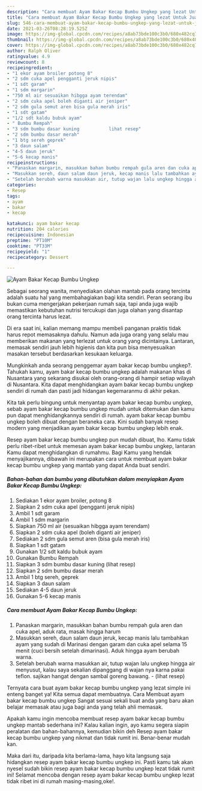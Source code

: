 ```yaml
---
description: "Cara membuat Ayam Bakar Kecap Bumbu Ungkep yang lezat Untuk Jualan"
title: "Cara membuat Ayam Bakar Kecap Bumbu Ungkep yang lezat Untuk Jualan"
slug: 546-cara-membuat-ayam-bakar-kecap-bumbu-ungkep-yang-lezat-untuk-jualan
date: 2021-03-26T08:28:19.525Z
image: https://img-global.cpcdn.com/recipes/a8ab73bde100c3b0/680x482cq70/ayam-bakar-kecap-bumbu-ungkep-foto-resep-utama.jpg
thumbnail: https://img-global.cpcdn.com/recipes/a8ab73bde100c3b0/680x482cq70/ayam-bakar-kecap-bumbu-ungkep-foto-resep-utama.jpg
cover: https://img-global.cpcdn.com/recipes/a8ab73bde100c3b0/680x482cq70/ayam-bakar-kecap-bumbu-ungkep-foto-resep-utama.jpg
author: Ralph Oliver
ratingvalue: 4.9
reviewcount: 8
recipeingredient:
- "1 ekor ayam broiler potong 8"
- "2 sdm cuka apel pengganti jeruk nipis"
- "1 sdt garam"
- "1 sdm margarin"
- "750 ml air sesuaikan hibgga ayam terendam"
- "2 sdm cuka apel boleh diganti air jeniper"
- "2 sdm gula semut aren bisa gula merah iris"
- "1 sdt gatam"
- "1/2 sdt kaldu bubuk ayam"
- " Bumbu Rempah"
- "3 sdm bumbu dasar kuning           lihat resep"
- "2 sdm bumbu dasar merah"
- "1 btg sereh geprek"
- "3 daun salam"
- "4-5 daun jeruk"
- "5-6 kecap manis"
recipeinstructions:
- "Panaskan margarin, masukkan bahan bumbu rempah gula aren dan cuka apel, aduk rata, masak hingga harum"
- "Masukkan sereh, daun salam daun jeruk, kecap manis lalu tambahkan ayam yang sudah di Marinasi dengan garam dan cuka apel selama 15 menit (cuci bersih setelah dimarinasi). Aduk hingga ayam berubah warna."
- "Setelah berubah warna masukkan air, tutup wajan lalu ungkep hingga air menyusut, kalau saya sekalian dipanggang di wajan nya karna pakai teflon. sajikan hangat dengan sambal goreng bawang.           (lihat resep)"
categories:
- Resep
tags:
- ayam
- bakar
- kecap

katakunci: ayam bakar kecap 
nutrition: 204 calories
recipecuisine: Indonesian
preptime: "PT10M"
cooktime: "PT33M"
recipeyield: "1"
recipecategory: Dessert

---
```



![Ayam Bakar Kecap Bumbu Ungkep](https://img-global.cpcdn.com/recipes/a8ab73bde100c3b0/680x482cq70/ayam-bakar-kecap-bumbu-ungkep-foto-resep-utama.jpg)

Sebagai seorang wanita, menyediakan olahan mantab pada orang tercinta adalah suatu hal yang membahagiakan bagi kita sendiri. Peran seorang ibu bukan cuma mengerjakan pekerjaan rumah saja, tapi anda juga wajib memastikan kebutuhan nutrisi tercukupi dan juga olahan yang disantap orang tercinta harus lezat.

Di era  saat ini, kalian memang mampu membeli panganan praktis tidak harus repot memasaknya dahulu. Namun ada juga orang yang selalu mau memberikan makanan yang terlezat untuk orang yang dicintainya. Lantaran, memasak sendiri jauh lebih higienis dan kita pun bisa menyesuaikan masakan tersebut berdasarkan kesukaan keluarga. 



Mungkinkah anda seorang penggemar ayam bakar kecap bumbu ungkep?. Tahukah kamu, ayam bakar kecap bumbu ungkep adalah makanan khas di Nusantara yang sekarang disukai oleh orang-orang di hampir setiap wilayah di Nusantara. Kita dapat menghidangkan ayam bakar kecap bumbu ungkep sendiri di rumah dan pasti jadi hidangan kegemaranmu di akhir pekan.

Kita tak perlu bingung untuk menyantap ayam bakar kecap bumbu ungkep, sebab ayam bakar kecap bumbu ungkep mudah untuk ditemukan dan kamu pun dapat menghidangkannya sendiri di rumah. ayam bakar kecap bumbu ungkep boleh dibuat dengan beraneka cara. Kini sudah banyak resep modern yang menjadikan ayam bakar kecap bumbu ungkep lebih enak.

Resep ayam bakar kecap bumbu ungkep pun mudah dibuat, lho. Kamu tidak perlu ribet-ribet untuk memesan ayam bakar kecap bumbu ungkep, lantaran Kamu dapat menghidangkan di rumahmu. Bagi Kamu yang hendak menyajikannya, dibawah ini merupakan cara untuk membuat ayam bakar kecap bumbu ungkep yang mantab yang dapat Anda buat sendiri.

<!--inarticleads1-->

##### Bahan-bahan dan bumbu yang dibutuhkan dalam menyiapkan Ayam Bakar Kecap Bumbu Ungkep:

1. Sediakan 1 ekor ayam broiler, potong 8
1. Siapkan 2 sdm cuka apel (pengganti jeruk nipis)
1. Ambil 1 sdt garam
1. Ambil 1 sdm margarin
1. Siapkan 750 ml air (sesuaikan hibgga ayam terendam)
1. Siapkan 2 sdm cuka apel (boleh diganti air jeniper)
1. Sediakan 2 sdm gula semut aren (bisa gula merah iris)
1. Siapkan 1 sdt gatam
1. Gunakan 1/2 sdt kaldu bubuk ayam
1. Gunakan  Bumbu Rempah
1. Siapkan 3 sdm bumbu dasar kuning           (lihat resep)
1. Siapkan 2 sdm bumbu dasar merah
1. Ambil 1 btg sereh, geprek
1. Siapkan 3 daun salam
1. Sediakan 4-5 daun jeruk
1. Gunakan 5-6 kecap manis




<!--inarticleads2-->

##### Cara membuat Ayam Bakar Kecap Bumbu Ungkep:

1. Panaskan margarin, masukkan bahan bumbu rempah gula aren dan cuka apel, aduk rata, masak hingga harum
1. Masukkan sereh, daun salam daun jeruk, kecap manis lalu tambahkan ayam yang sudah di Marinasi dengan garam dan cuka apel selama 15 menit (cuci bersih setelah dimarinasi). Aduk hingga ayam berubah warna.
1. Setelah berubah warna masukkan air, tutup wajan lalu ungkep hingga air menyusut, kalau saya sekalian dipanggang di wajan nya karna pakai teflon. sajikan hangat dengan sambal goreng bawang. -           (lihat resep)




Ternyata cara buat ayam bakar kecap bumbu ungkep yang lezat simple ini enteng banget ya! Kita semua dapat membuatnya. Cara Membuat ayam bakar kecap bumbu ungkep Sangat sesuai sekali buat anda yang baru akan belajar memasak atau juga bagi anda yang telah ahli memasak.

Apakah kamu ingin mencoba membuat resep ayam bakar kecap bumbu ungkep mantab sederhana ini? Kalau kalian ingin, ayo kamu segera siapin peralatan dan bahan-bahannya, kemudian bikin deh Resep ayam bakar kecap bumbu ungkep yang nikmat dan tidak rumit ini. Benar-benar mudah kan. 

Maka dari itu, daripada kita berlama-lama, hayo kita langsung saja hidangkan resep ayam bakar kecap bumbu ungkep ini. Pasti kamu tak akan nyesel sudah bikin resep ayam bakar kecap bumbu ungkep lezat tidak rumit ini! Selamat mencoba dengan resep ayam bakar kecap bumbu ungkep lezat tidak ribet ini di rumah masing-masing,oke!.

